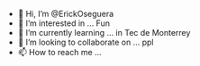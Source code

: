 - 👋 Hi, I’m @ErickOseguera
- 👀 I’m interested in ... Fun
- 🌱 I’m currently learning ... in Tec de Monterrey
- 💞️ I’m looking to collaborate on ... ppl
- 📫 How to reach me ... 

<!---
ErickOseguera/ErickOseguera is a ✨ special ✨ repository because its `README.md` (this file) appears on your GitHub profile.
You can click the Preview link to take a look at your changes.
--->
